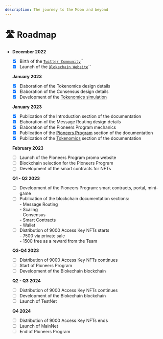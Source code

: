 ```yaml
---
description: The journey to the Moon and beyond
---
```


# 🛣 Roadmap

*   **December 2022**

    * [x] Birth of the [`Twitter Community`](https://twitter.com/Blokechainio)``
    * [x] Launch of the [`Blokechain Website`](https://blokechain.io/)``

    **January 2023**

    * [x] Elaboration of the Tokenomics design details
    * [x] Elaboration of the Consensus design details
    * [x] Development of the [Tokenomics simulation](https://tokenomics.blokechain.io/)

    **January 2023**

    * [x] Publication of the Introduction section of the documentation
    * [x] Elaboration of the Message Routing design details
    * [x] Elaboration of the Pioneers Program mechanics
    * [x] Publication of the [Pioneers Program](../join/pioneers-program.md) section of the documentation
    * [x] Publication of the [Tokenomics](../tokenomics/) section of the documentation

    **February 2023**

    * [ ] Launch of the Pioneers Program promo website
    * [ ] Blockchain selection for the Pioneers Program
    * [ ] Development of the smart contracts for NFTs

    **Q1 - Q2 2023**

    * [ ] Development of the Pioneers Program: smart contracts, portal, mini-game
    * [ ] Publication of the blockchain documentation sections:\
      \- Message Routing\
      \- Scaling\
      \- Consensus\
      \- Smart Contracts\
      \- Wallet
    * [ ] Distribution of 9000 Access Key NFTs starts\
      \- 7500 via private sale\
      \- 1500 free as a reward from the Team

    **Q3-Q4 2023**

    * [ ] Distribution of 9000 Access Key NFTs continues
    * [ ] Start of Pioneers Program
    * [ ] Development of the Blokechain blockchain

    **Q2 - Q3 2024**

    * [ ] Distribution of 9000 Access Key NFTs continues
    * [ ] Development of the Blokechain blockchain
    * [ ] Launch of TestNet

    **Q4 2024**

    * [ ] Distribution of 9000 Access Key NFTs ends
    * [ ] Launch of MainNet
    * [ ] End of Pioneers Program
